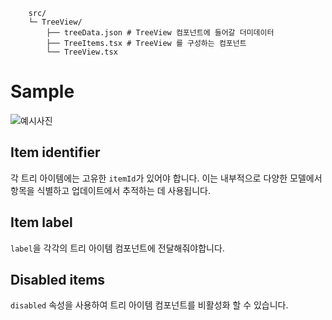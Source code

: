 ```
    src/
    └─ TreeView/
        ├── treeData.json # TreeView 컴포넌트에 들어갈 더미데이터
        ├── TreeItems.tsx # TreeView 를 구성하는 컴포넌트
        └── TreeView.tsx
```

# Sample

![예시사진](image.png)

## Item identifier

각 트리 아이템에는 고유한 `itemId`가 있어야 합니다. 이는 내부적으로 다양한 모델에서 항목을 식별하고 업데이트에서 추적하는 데 사용됩니다.

## Item label

`label`을 각각의 트리 아이템 컴포넌트에 전달해줘야합니다.

## Disabled items

`disabled` 속성을 사용하여 트리 아이템 컴포넌트를 비활성화 할 수 있습니다.
